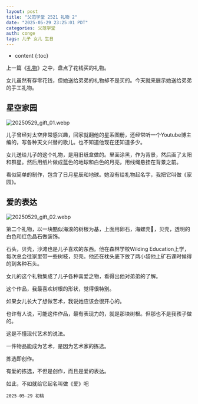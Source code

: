 ```yaml
---
layout: post
title: "父范学堂 2521 礼物 2"
date: "2025-05-29 23:25:01 PDT"
categories: 父范学堂
auth: conge
tags: 儿子 女儿 生日
---
```

* content
{:toc}

上一篇《[礼物](https://conge.livingwithfcs.org/2025/05/23/NewDaddy-gifts/)》之中，盘点了花钱买的礼物。

女儿虽然有存零花钱，但她送给弟弟的礼物却不是买的。今天就来展示她送给弟弟的手工礼物。




## 星空家园

![20250529_gift_01.webp](https://s2.loli.net/2025/05/30/bWu8M4lDhktRE2x.webp)

儿子曾经对太空非常感兴趣，回家就翻他的星系图册，还经常听一个Youtube博主编的，写各种天文兴替的歌儿。也不知道他现在还知道多少。

女儿送给儿子的这个礼物，是用旧纸盒做的。里面涂黑，作为背景，然后画了太阳和群星。然后用纸片做成蓝色的地球和白色的月亮，用线绳悬挂在背景之前。

看似简单的制作，包含了日月星辰和地球。她没有给礼物起名字，我把它叫做《家园》。

## 爱的表达

![20250529_gift_02.webp](https://s2.loli.net/2025/05/30/FRK7PfwmtriQ8lg.webp)

第二个礼物，以一块酷似海浪的树根为基，上面用卵石，海螺壳🐚，贝壳，透明的白色和红色晶石做装饰。

石头，贝壳，沙滩也是儿子喜欢的东西。他在森林学校Wilding Education上学，每次总会往家里带一些树枝，贝壳。他还在枕头底下放了两小袋他上矿石课时候得的到各种石头。

女儿的这个礼物集成了儿子各种喜爱之物，看得出他对弟弟的了解。

这个作品，我最喜欢树根的形状，觉得很特别。

如果女儿长大了想做艺术，我说她应该会很开心的。

也许有人说，可能这件作品，最有表现力的，就是那块树根。但那也不是我孩子做的。

这是不懂现代艺术的说法。

一件物品能成为艺术，是因为艺术家的拣选。

拣选即创作。

有爱的拣选，不但是创作，而且是爱的表达。

如此，不如就给它起名叫做《爱》吧

```
2025-05-29 初稿
```
